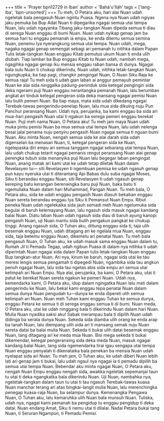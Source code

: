 +++
title = 'Prayer bpn12729 in Iban'
author = 'Bahá'u'lláh'
tags = ['lang-iba', 'bpn-unsorted']
+++
Tu meh, O Petara aku, hari alai Nuan udah ngeletak bala pengasuh Nuan ngintu Puasa. Ngena nya Nuan udah ngiyas jaku pemuka ba Bup Adat Nuan ti dipegarika ngagai semua utai tempa Nuan, lalu udah ngayanka Tibang jaku-tangkan Nuan dipeda semua ti diau di serega Nuan enggau di bumi Nuan. Nuan udah nyikap genap jam ba semua hari tu enggau pemanah ia empu, ke enda ditemu semua semina Nuan, penemu Iya nyerangkung semua utai tempa. Nuan udah, mega, nagaka ngagai genap semengat sebagi ari pemanah tu nitihka dalam Papan Tulis letak-tangkan Nuan enggau Kitab pemutus ukum Nuan ti enda ulih diubah. Tiap lambar ba Bup enggau Kitab tu Nuan udah, nambah mega, ngagihka ngagai genap iku mensia enggau raban bansa di dunya.
Ngagai bala sulu Nuan ti chukup dikerindu, Nuan udah, nitihka letak-tangkan Nuan, ngungkupka, ba tiap pagi, changkir pengingat Nuan, O Nuan Siku Raja ke semua raja! Tu meh sida ti udah gian laban ai anggur pemayuh pemintar Nuan ke alai sida ninggalka padung-peninduk sida ketegal pengingin sida deka ngerami puji Nuan enggau nerantangka pemanah Nuan, lalu berumban angkat ari tinduk ketegal pengeran sida deka mansang ngagai pemisi Nuan lalu bulih pemeri Nuan. Ba tiap maya, mata sida udah dikedang ngagai Terebak-tawas pengerindu-penelap Nuan, lalu mua sida dikuing nuju Pun Panchur peransang Nuan. Udah nya, perujanka, ba kami enggau ba sida ari mua-hari pengasih Nuan utai ti ngakun ba serega pemeri enggau berekat Nuan.
Puji meh nama Nuan, O Petara aku! Tu meh jam maya Nuan udah muka pintu pemisi Nuan ba mua semua utai tempa Nuan, lalu udah nelenga besai jalai penama nuju penyiru pengasih Nuan ngagai semua ti nguan bumi Nuan. Aku minta Nuan, nengah semua sida ke alai darah sida udah digenselan ba menasan Nuan, ti, ketegal pengeran sida ke Nuan, ngelepaska diri empu ari semua tanggam ngagai sebarang utai tempa Nuan, lalu udah chukup tetarit ngagai pemanis rengut peransang Nuan alai genap perengka tubuh sida menanyika puji Nuan lalu begegar laban pengingat Nuan, anang matak ari kami utai ke udah tetap diletak Nuan dalam Revelasyen tu— siti Revelasyen ti ngembuan pemisa ke udah ngasuh genap pun kayu nyeruka utai ti diterantang Api Babas dulu suba ngagai Moses, Siku ti berandau enggau Nuan, siti Revelasyen ti udah ngasuh genap kereping batu kerangan berenaingka baru puji Nuan, baka batu ti ngemuliaka Nuan dalam hari Muhammad, Pangan Nuan.
Tu meh bala, O Petara aku, sida ke udah enggau pengasih Nuan diasuh bekaban enggau Nuan sereta berandau enggau Iya Siku ti Pemansut Nuan Empu. Ribut peneka Nuan udah ngelekaika sida jauh semadi meh Nuan ngelumuka sida begulai di baruh kelemayang Nuan, lalu ngasuh sida masuk ngagai kandang balai Nuan. Diatu laban Nuan udah ngasuh sida diau di baruh ayung kanopi pengasih Nuan, uji Nuan mantu sida bulih pengakun pangkat ke chukup tinggi. Anang ngasuh sida, O Tuhan aku, diitung enggau sida ti, taja ulih besemak enggau Nuan, udah ditagang ari ke ngelala mua Nuan, enggau sida, taja betemu enggau Nuan, dikemelu ari penatai Nuan.
Tu meh bala pengasuh Nuan, O Tuhan aku, ke udah masuk sama enggau Nuan dalam tu, Rumah Jil ti Pemadu Tegap, udah ngibun Puasa di dalam nya nitihka ti udah diperintah Nuan ngagai sida dalam Papan tulis letak-tangkan Nuan enggau Bup tangkan-atur Nuan. Ari nya, kirum ke baruh, ngagai sida utai ke tau meresi lengis semua pengamah ti dipegedi Nuan, ngambika sida tau angkun penuh ngagai Nuan, lalu sida tau ngetas abis sida empu ari semua utai kelimpah ari Nuan Empu.
Nya alai, perujanka, ba kami, O Petara aku, utai ti patut ke berekat Nuan sereta ngakun ke pemeri Nuan. Udah nya, kemendarka kami, O Petara aku, idup dalam ngingatka Nuan lalu mati dalam pengerindu ke Nuan, lalu bekal kami enggau tepa penatai Nuan dalam semua dunya Nuan pengudah tu—dunya ke enda dipereti ulih semua kelimpah ari Nuan. Nuan meh Tuhan kami enggau Tuhan ke semua dunya, enggau Petara ke semua ti di serega enggau semua ti di bumi.
Nuan meda, O Petara aku, utai ke udah ninggang bala ti dikerindu Nuan dalam hari Nuan. Mulia Nuan nyadika saksi aku! Sabak merampau bala ti dipilih Nuan udah didinga ba serata dunya Nuan. Sekeda sida diamba ulih orang ke enda arap ba tanah Nuan, lalu diempang ulih sida ari ti mansang semak nuju Nuan sereta datai ba balai mulia Nuan. Sekeda ti bukai ulih datai besemak enggau Nuan, tang ditagang ari ke meda mua Nuan. Bisi mega sekeda ti bukai dikemendar, ketegal pengeransing sida deka meda Nuan, masuk ngagai kandang balai Nuan, tang sida ngemendarka tirai igau sengapa utai tempa Nuan enggau penyalah ti dikenataika bala penekan ba mensia Nuan udah nyelapat sida ari Nuan.
Tu meh jam, O Tuhan aku, ke udah diberi Nuan lebih lati ari genap jam ti bukai, lalu udah ngaul nya ngagai ia ti pemadu dipilih ba semua utai tempa Nuan. Bebendar aku minta ngagai Nuan, O Petara aku, nengah Nuan Empu enggau nengah sida, awakka ngeletak sepemanjai taun tu utai ti deka ngangkatka bala dikerindu Nuan. Uji Nuan, nambahka nya, ngeletak-tangkan dalam taun tu utai ti tau ngasuh Terebak-tawas kuasa Nuan manchar terang ari atas bingkai-langit mulia Nuan, lalu merenchingka penegap kuasa-raja Nuan, ba selampur dunya.
Kemenangka Pengawa Nuan, O Tuhan aku, lalu kemaruhka ulih Nuan bala munsuh Nuan. Tuliska, udah nya, ngagai kami pemanah ba pengidup tu enggau pengidup ti deka datai. Nuan endang Amat, Siku ti nemu utai ti dilalai. Nadai Petara bukai tang Nuan, ti Seruran Ngampun, ti Pemadu Pemisi.
